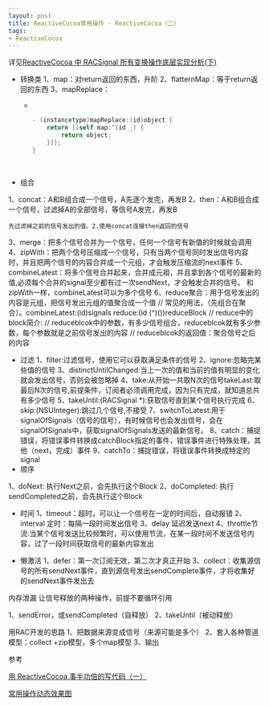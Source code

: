 ```yaml
---
layout: post
title: ReactiveCocoa常用操作 - ReactiveCocoa（二）
tags: 
- ReactiveCocoa
---
```


详见[ReactiveCocoa 中 RACSignal 所有变换操作底层实现分析(下)](http://www.jianshu.com/p/d507e534dda0)

* 转换类
  1、map：对return返回的东西，升阶
  2、flatternMap：等于return返回的东西
  3、mapReplace：
  - ​
    ```objective-c
    - (instancetype)mapReplace:(id)object {
        return [[self map:^(id _) {
            return object;
        }]];
    }

    ```
    ​

* 组合

1、concat：A和B组合成一个信号，A先逐个发完，再发B
2、then：A和B组合成一个信号，过滤掉A的全部信号，等信号A发完，再发B

	先过滤掉之前的信号发出的值。2.使用concat连接then返回的信号
3、merge：把多个信号合并为一个信号，任何一个信号有新值的时候就会调用
4、zipWith：把两个信号压缩成一个信号，只有当两个信号同时发出信号内容时，并且把两个信号的内容合并成一个元组，才会触发压缩流的next事件
5、combineLatest：将多个信号合并起来，合并成元祖，并且拿到各个信号的最新的值,必须每个合并的signal至少都有过一次sendNext，才会触发合并的信号。
	和zipWith一样，combineLatest可以为多个信号
6、reduce聚合：用于信号发出的内容是元组，把信号发出元组的值聚合成一个值
	// 常见的用法，（先组合在聚合）。combineLatest:(id<NSFastEnumeration>)signals reduce:(id (^)())reduceBlock
	// reduce中的block简介:
	// reduceblcok中的参数，有多少信号组合，reduceblcok就有多少参数，每个参数就是之前信号发出的内容
	// reduceblcok的返回值：聚合信号之后的内容


* 过滤
  1、filter:过滤信号，使用它可以获取满足条件的信号
  2、ignore:忽略完某些值的信号
  3、distinctUntilChanged:当上一次的值和当前的值有明显的变化就会发出信号，否则会被忽略掉
  4、take:从开始一共取N次的信号takeLast:取最后N次的信号,前提条件，订阅者必须调用完成，因为只有完成，就知道总共有多少信号
  5、takeUntil:(RACSignal *):获取信号直到某个信号执行完成
  6、skip:(NSUInteger):跳过几个信号,不接受
  7、switchToLatest:用于signalOfSignals（信号的信号），有时候信号也会发出信号，会在signalOfSignals中，获取signalOfSignals发送的最新信号。
  8、catch：捕捉错误，将错误事件转换成catchBlock指定的事件，错误事件进行特殊处理，其他（next，完成）事件
  9、catchTo：捕捉错误，将错误事件转换成特定的signal
  ​
  ​
* 顺序

1、doNext: 执行Next之前，会先执行这个Block
2、doCompleted: 执行sendCompleted之前，会先执行这个Block

* 时间
  1、timeout：超时，可以让一个信号在一定的时间后，自动报错
  2、interval 定时：每隔一段时间发出信号
  3、delay 延迟发送next
  4、throttle节流:当某个信号发送比较频繁时，可以使用节流，在某一段时间不发送信号内容，过了一段时间获取信号的最新内容发出

* 懒激活
  1、defer：第一次订阅无效，第二次才真正开始
  3、collect：收集源信号的所有sendNext事件，直到源信号发出sendComplete事件，才将收集好的sendNext事件发出去



内存泄漏
让信号释放的两种操作，前提不要循环引用

1、sendError，或sendCompleted（自释放）
2、takeUntil（被动释放）

用RAC开发的思路
1、把数据来源变成信号（来源可能是多个）
2、套入各种管道模型：collect +zip模型，多个map模型
3、输出

参考

[用 ReactiveCocoa 事半功倍的写代码（一）](http://fengjian0106.github.io/2016/04/17/The-Power-Of-Composition-In-FRP-Part-1/)

[常用操作动态效果图](http://rxmarbles.com/#last)


